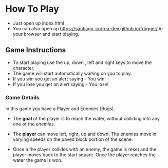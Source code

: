 # How To Play
* Just open up index.html
* You can also open up https://santiago-correa-dev.github.io/frogger/ in your browser and start playing.

## Game Instructions
* To start playing use the up, down , left and right keys to move the character.
* The game will start automatically waiting on you to play.
* If you win you get an alert saying - You win!
* If you lose you get an alert saying - You lose!

### Game Details
In this game you have a Player and Enemies (Bugs). 

* The **goal** of the player is to reach the water, without colliding into any one of the _enemies_. 

* The **player** can move left, right, up and down. The enemies move in varying speeds on the paved block portion of the scene. 

* Once a the player collides with an enemy, the game is reset and the player moves back to the start square. Once the player reaches the water the game is won.